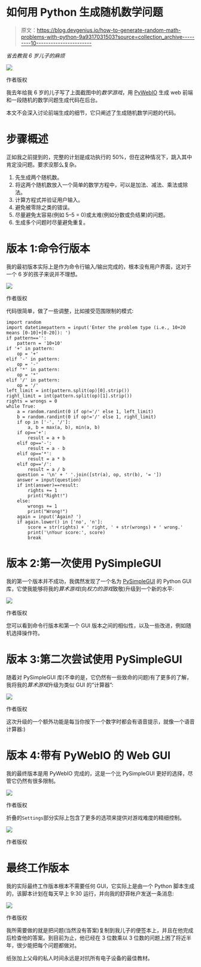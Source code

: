 # 如何用 Python 生成随机数学问题

> 原文：<https://blog.devgenius.io/how-to-generate-random-math-problems-with-python-9a9317031503?source=collection_archive---------10----------------------->

*省去教我 6 岁儿子的麻烦*

![](img/f29bc9890de3a6df4dd1eb44e5d221ad.png)

作者版权

我去年给我 6 岁的儿子写了上面截图中的*数学游戏*，用 [PyWebIO](https://pywebio.readthedocs.io/) 生成 web 前端和一段随机的数学问题生成代码在后台。

本文不会深入讨论前端生成的细节，它只阐述了生成随机数学问题的代码。

# 步骤概述

正如我之前提到的，完整的计划是成功执行的 50%，但在这种情况下，跳入其中肯定没问题。要求没那么复杂。

1.  先生成两个随机数。
2.  将这两个随机数放入一个简单的数学方程中，可以是加法、减法、乘法或除法。
3.  计算方程式并验证用户输入。
4.  避免被零除之类的错误。
5.  尽量避免太容易(例如 5–5 = 0)或太难(例如分数或负结果)的问题。
6.  生成多个问题时尽量避免重复。

# 版本 1:命令行版本

我的最初版本实际上是作为命令行输入/输出完成的，根本没有用户界面，这对于一个 6 岁的孩子来说并不理想。

![](img/33c4dda90bdb0ab4efae49e8f43d5054.png)

作者版权

代码很简单，做了一些调整，比如接受范围限制的模式:

```
import random
import datetimepattern = input('Enter the problem type (i.e., 10+20 means [0-10]+[0-20]): ')
if pattern=='':
    pattern = '10+10'
if '+' in pattern:
    op = '+'
elif '-' in pattern:
    op = '-'
elif '*' in pattern:
    op = '*'
elif '/' in pattern:
    op = '/'
left_limit = int(pattern.split(op)[0].strip())
right_limit = int(pattern.split(op)[1].strip())
rights = wrongs = 0
while True:
    a = random.randint(0 if op!='/' else 1, left_limit)
    b = random.randint(0 if op!='/' else 1, right_limit)
    if op in ['-', '/']:
        a, b = max(a, b), min(a, b)
    if op=='+':
        result = a + b
    elif op=='-':
        result = a - b
    elif op=='*':
        result = a * b
    elif op=='/':
        result = a / b
    question = '\n' + ' '.join([str(a), op, str(b), '= '])
    answer = input(question)
    if int(answer)==result:
        rights += 1
        print("Right!")
    else:
        wrongs += 1
        print("Wrong!")
    again = input('Again? ')
    if again.lower() in ['no', 'n']:
        score = str(rights) + ' right, ' + str(wrongs) + ' wrong.'
        print('\nYour score:', score)
        break
```

# **版本 2:第一次使用 PySimpleGUI**

我的第一个版本并不成功，我偶然发现了一个名为 [PySimpleGUI](https://pysimplegui.readthedocs.io/en/latest/) 的 Python GUI 库，它使我能够将我的*算术游戏*(向*权力的游戏*致敬)升级到一个新的水平:

![](img/5275ff3e05771c15d9a763d51ef7266d.png)

作者版权

您可以看到命令行版本和第一个 GUI 版本之间的相似性，以及一些改进，例如随机选择操作符。

# **版本 3:第二次尝试使用 PySimpleGUI**

随着对 PySimpleGUI 库(不幸的是，它仍然有一些致命的问题)有了更多的了解，我将我的*算术游戏*升级为类似 GUI 的“计算器”:

![](img/ba9513f3a4514dfc0026309b14d52b93.png)

作者版权

这次升级的一个额外功能是每当你按下一个数字时都会有语音提示，就像一个语音计算器:)

# 版本 4:带有 PyWebIO 的 Web GUI

我的最终版本是用 PyWebIO 完成的，这是一个比 PySimpleGUI 更好的选择，尽管它仍然有很多限制。

![](img/f29bc9890de3a6df4dd1eb44e5d221ad.png)

作者版权

折叠的`Settings`部分实际上包含了更多的选项来提供对游戏难度的精细控制。

![](img/3caaab6e05d46c148ad371b700d091dc.png)

作者版权

# 最终工作版本

我的实际最终工作版本根本不需要任何 GUI，它实际上是由一个 Python 脚本生成的，该脚本计划在每天早上 9:30 运行，并向我的舒菲帐户发送一条消息:

![](img/b82c9f56dc71e80ede1f68a157b400a0.png)

作者版权

我所需要做的就是把问题(当然没有答案)复制到我儿子的便签本上，并且在他完成后检查他的答案。到目前为止，他已经在 3 位数乘以 3 位数的问题上困了将近半年，很少能把每个问题都做对。

纸张加上父母的私人时间永远是对抗所有电子设备的最佳教材。